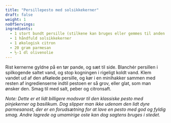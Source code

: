 ```yaml
---
title: "Persillepesto med solsikkekerner"
draft: false
weight: 1
noOfServings: 
ingredients:
  - 1 stort bundt persille (stilkene kan bruges eller gemmes til anden brug)
  - 1 håndfuld solsikkekerner
  - 1 økologisk citron
  - 20 gram parmesan
  - ½-1 dl olivenolie
---
```


Rist kernerne gyldne på en tør pande, og sæt til side. Blanchér
persillen i spilkogende saltet vand, og stop kogningen i rigeligt koldt
vand. Klem vandet ud af den afkølede persille, og kør i en minihakker
sammen med resten af ingredienserne indtil pestoen er så grov, eller
glat, som man ønsker den. Smag til med salt, peber og citronsaft.

*Note: Dette er et lidt billigere modsvar til den klassiske pesto med
pinjekerner og basilikum. Dog slipper man ikke udenom den lidt dyre
parmesanost, der er en forudsætning for at lave en pesto med god og
fyldig smag. Andre lagrede og umamirige oste kan dog sagtens bruges i
stedet.*

